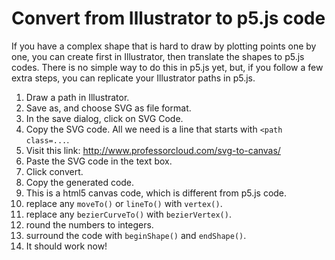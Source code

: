 # Convert from Illustrator to p5.js code
If you have a complex shape that is hard to draw by plotting points one by one, you can create first in Illustrator, then translate the shapes to p5.js codes. There is no simple way to do this in p5.js yet, but, if you follow a few extra steps, you can replicate your Illustrator paths in p5.js.

  1. Draw a path in Illustrator.
  1. Save as, and choose SVG as file format.
  1. In the save dialog, click on SVG Code.
  1. Copy the SVG code. All we need is a line that starts with `<path class=...`.
  1. Visit this link: http://www.professorcloud.com/svg-to-canvas/
  1. Paste the SVG code in the text box.
  1. Click convert.
  1. Copy the generated code.
  1. This is a html5 canvas code, which is different from p5.js code.
  1. replace any `moveTo()` or `lineTo()` with `vertex()`. 
  1. replace any `bezierCurveTo()` with `bezierVertex()`.
  1. round the numbers to integers.
  1. surround the code with `beginShape()` and `endShape()`.
  1. It should work now!
